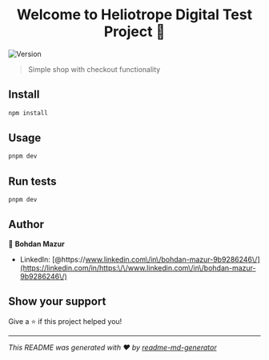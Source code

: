 <h1 align="center">Welcome to Heliotrope Digital Test Project 👋</h1>
<p>
  <img alt="Version" src="https://img.shields.io/badge/version-0.1.0-blue.svg?cacheSeconds=2592000" />
</p>

> Simple shop with checkout functionality

## Install

```sh
npm install
```

## Usage

```sh
pnpm dev
```

## Run tests

```sh
pnpm dev
```

## Author

👤 **Bohdan Mazur**

* LinkedIn: [@https:\/\/www.linkedin.com\/in\/bohdan-mazur-9b9286246\/](https://linkedin.com/in/https:\/\/www.linkedin.com\/in\/bohdan-mazur-9b9286246\/)

## Show your support

Give a ⭐️ if this project helped you!

***
_This README was generated with ❤️ by [readme-md-generator](https://github.com/kefranabg/readme-md-generator)_